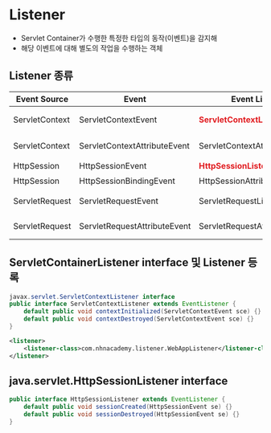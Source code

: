 # Listener
- Servlet Container가 수행한 특정한 타입의 동작(이벤트)을 감지해
- 해당 이벤트에 대해 별도의 작업을 수행하는 객체

## Listener 종류
<table>
<thead>
<tr>
<th>Event Source</th>
<th>Event</th>
<th>Event Listener</th>
<th></th>
</tr>
</thead>
<tbody>
<tr>
<td>ServletContext</td>
<td>ServletContextEvent</td>
<td><span style="color:#e11d21"><strong>ServletContextListener</strong></span></td>
<td><span style="color:#5319e7"><strong>웹 애플리케이션 시작, 종료</strong></span></td>
</tr>
<tr>
<td>ServletContext</td>
<td>ServletContextAttributeEvent</td>
<td>ServletContextAttributeListener</td>
<td>ServletContext 속성 변경</td>
</tr>
<tr>
<td>HttpSession</td>
<td>HttpSessionEvent</td>
<td><span style="color:#e11d21"><strong>HttpSessionListener</strong></span></td>
<td><span style="color:#5319e7"><strong>세션 시작, 종료</strong></span></td>
</tr>
<tr>
<td>HttpSession</td>
<td>HttpSessionBindingEvent</td>
<td>HttpSessionAttributeListener</td>
<td>세션 속성 변경</td>
</tr>
<tr>
<td>ServletRequest</td>
<td>ServletRequestEvent</td>
<td>ServletRequestListener</td>
<td>ServletRequest 생성, 종료</td>
</tr>
<tr>
<td>ServletRequest</td>
<td>ServletRequestAttributeEvent</td>
<td>ServletRequestAttributeListener</td>
<td>ServletRequest 속성 변경</td>
</tr>
</tbody>
</table>

## ServletContainerListener interface 및 Listener 등록
```java
javax.servlet.ServletContextListener interface
public interface ServletContextListener extends EventListener {
    default public void contextInitialized(ServletContextEvent sce) {}
    default public void contextDestroyed(ServletContextEvent sce) {}
}
```
```xml
<listener>
    <listener-class>com.nhnacademy.listener.WebAppListener</listener-class>
</listener>
```
## java.servlet.HttpSessionListener interface
```java
public interface HttpSessionListener extends EventListener {
    default public void sessionCreated(HttpSessionEvent se) {}
    default public void sessionDestroyed(HttpSessionEvent se) {}
}
```
